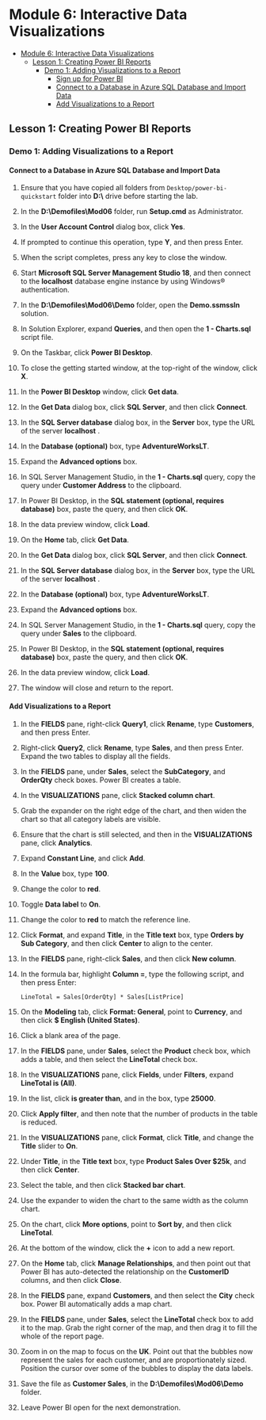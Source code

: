 # Module 6: Interactive Data Visualizations

- [Module 6: Interactive Data Visualizations](#module-6-interactive-data-visualizations)
  - [Lesson 1: Creating Power BI Reports](#lesson-1-creating-power-bi-reports)
    - [Demo 1: Adding Visualizations to a Report](#demo-1-adding-visualizations-to-a-report)
      - [Sign up for Power BI](#sign-up-for-power-bi)
      - [Connect to a Database in Azure SQL Database and Import Data](#connect-to-a-database-in-azure-sql-database-and-import-data)
      - [Add Visualizations to a Report](#add-visualizations-to-a-report)

## Lesson 1: Creating Power BI Reports

### Demo 1: Adding Visualizations to a Report


#### Connect to a Database in Azure SQL Database and Import Data

1. Ensure that you have copied all folders from `Desktop/power-bi-quickstart` folder into **D:\\** drive before starting the lab.

2. In the **D:\\Demofiles\\Mod06** folder, run **Setup.cmd** as Administrator.

3. In the **User Account Control** dialog box, click **Yes**.

4. If prompted to continue this operation, type **Y**, and then press Enter.

5. When the script completes, press any key to close the window.

6. Start **Microsoft SQL Server Management Studio 18**, and then connect to the **localhost** database engine instance by using Windows® authentication.

7. In the **D:\\Demofiles\\Mod06\\Demo** folder, open the **Demo.ssmssln** solution.

8. In Solution Explorer, expand **Queries**, and then open the **1 - Charts.sql** script file.

9. On the Taskbar, click **Power BI Desktop**.

3. To close the getting started window, at the top-right of the window, click **X**.

13. In the **Power BI Desktop** window, click **Get data**.

14. In the **Get Data** dialog box, click **SQL Server**, and then click **Connect**.

15. In the **SQL Server database** dialog box, in the **Server** box, type the URL of the server **localhost** .

16. In the **Database (optional)** box, type **AdventureWorksLT**.

17. Expand the **Advanced options** box.

18. In SQL Server Management Studio, in the **1 - Charts.sql** query, copy the query under **Customer Address** to the clipboard.

19. In Power BI Desktop, in the **SQL statement (optional, requires database)** box, paste the query, and then click **OK**.

21. In the data preview window, click **Load**.

22. On the **Home** tab, click **Get Data**.

23. In the **Get Data** dialog box, click **SQL Server**, and then click **Connect**.

24. In the **SQL Server database** dialog box, in the **Server** box, type the URL of the server **localhost** .

25. In the **Database (optional)** box, type **AdventureWorksLT**.

26. Expand the **Advanced options** box.

27. In SQL Server Management Studio, in the **1 - Charts.sql** query, copy the query under **Sales** to the clipboard.

28. In Power BI Desktop, in the **SQL statement (optional, requires database)** box, paste the query, and then click **OK**.

29. In the data preview window, click **Load**.

30. The window will close and return to the report.

#### Add Visualizations to a Report

1. In the **FIELDS** pane, right-click **Query1**, click **Rename**, type **Customers**, and then press Enter.

2. Right-click **Query2**, click **Rename**, type **Sales**, and then press Enter. Expand the two tables to display all the fields.

3. In the **FIELDS** pane, under **Sales**, select the **SubCategory**, and **OrderQty** check boxes. Power BI creates a table.

4. In the **VISUALIZATIONS** pane, click **Stacked column chart**.

5. Grab the expander on the right edge of the chart, and then widen the chart so that all category labels are visible.

6. Ensure that the chart is still selected, and then in the **VISUALIZATIONS** pane, click **Analytics**.

7. Expand **Constant Line**, and click **Add**.

8. In the **Value** box, type **100**.

9. Change the color to **red**.

10. Toggle **Data label** to **On**.

11. Change the color to **red** to match the reference line.

12. Click **Format**, and expand **Title**, in the **Title text** box, type **Orders by Sub Category**, and then click **Center** to align to the center.

13. In the **FIELDS** pane, right-click **Sales**, and then click **New column**.

14. In the formula bar, highlight **Column =**, type the following script, and then press Enter:
    ```
    LineTotal = Sales[OrderQty] * Sales[ListPrice]
    ```

15. On the **Modeling** tab, click **Format: General**, point to **Currency**, and then click **$ English (United States)**.

16. Click a blank area of the page.

17. In the **FIELDS** pane, under **Sales**, select the **Product** check box, which adds a table, and then select the **LineTotal** check box.

18. In the **VISUALIZATIONS** pane, click **Fields**, under **Filters**, expand **LineTotal is (All)**.

19. In the list, click **is greater than**, and in the box, type **25000**.

20. Click **Apply filter**, and then note that the number of products in the table is reduced.

21. In the **VISUALIZATIONS** pane, click **Format**, click **Title**, and change the **Title** slider to **On**.

22. Under **Title**, in the **Title text** box, type **Product Sales Over $25k**, and then click **Center**.

23. Select the table, and then click **Stacked bar chart**.

24. Use the expander to widen the chart to the same width as the column chart.

25. On the chart, click **More options**, point to **Sort by**, and then click **LineTotal**.

26. At the bottom of the window, click the **+** icon to add a new report.

27. On the **Home** tab, click **Manage Relationships**, and then point out that Power BI has auto-detected the relationship on the **CustomerID** columns, and then click **Close**.

28. In the **FIELDS** pane, expand **Customers**, and then select the **City** check box. Power BI automatically adds a map chart.

29. In the **FIELDS** pane, under **Sales**, select the **LineTotal** check box to add it to the map. Grab the right corner of the map, and then drag it to fill the whole of the report page.

30. Zoom in on the map to focus on the **UK**. Point out that the bubbles now represent the sales for each customer, and are proportionately sized. Position the cursor over some of the bubbles to display the data labels.

31. Save the file as **Customer Sales**, in the **D:\\Demofiles\\Mod06\\Demo** folder.

32. Leave Power BI open for the next demonstration.

